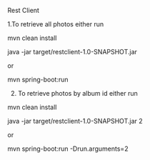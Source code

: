 Rest Client

1.To retrieve all photos either run

mvn clean install

java -jar target/restclient-1.0-SNAPSHOT.jar

or

mvn spring-boot:run

2. To retrieve photos by album id either run

mvn clean install

java -jar target/restclient-1.0-SNAPSHOT.jar 2

or

mvn spring-boot:run -Drun.arguments=2

